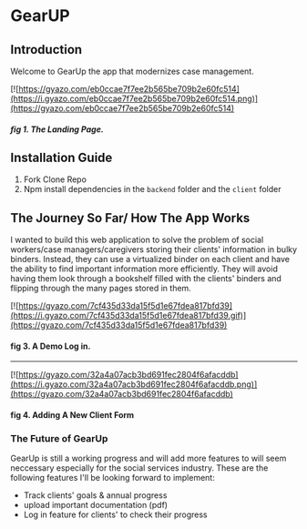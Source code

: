 # GearUP

## Introduction
Welcome to GearUp the app that modernizes case management.

[![https://gyazo.com/eb0ccae7f7ee2b565be709b2e60fc514](https://i.gyazo.com/eb0ccae7f7ee2b565be709b2e60fc514.png)](https://gyazo.com/eb0ccae7f7ee2b565be709b2e60fc514)
##### fig 1. The Landing Page.

## Installation Guide

1. Fork Clone Repo
2. Npm install dependencies in the `backend` folder and the `client` folder

## The Journey So Far/ How The App Works

I wanted to build this web application to solve the problem of social workers/case managers/caregivers storing their clients' information in bulky binders. Instead, they can use a virtualized binder on each client and have the ability to find important information more efficiently. They will avoid having them look through a bookshelf filled with the clients' binders and flipping through the many pages stored in them.

[![https://gyazo.com/7cf435d33da15f5d1e67fdea817bfd39](https://i.gyazo.com/7cf435d33da15f5d1e67fdea817bfd39.gif)](https://gyazo.com/7cf435d33da15f5d1e67fdea817bfd39)
#### fig 3. A Demo Log in.

---
[![https://gyazo.com/32a4a07acb3bd691fec2804f6afacddb](https://i.gyazo.com/32a4a07acb3bd691fec2804f6afacddb.png)](https://gyazo.com/32a4a07acb3bd691fec2804f6afacddb)
#### fig 4. Adding A New Client Form



### The Future of GearUp

GearUp is still a working progress and will add more features to will seem neccessary especially for the social services industry. These are the following features I'll be looking forward to implement:

- Track clients' goals & annual progress
- upload important documentation (pdf)
- Log in feature for clients' to check their progress


